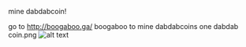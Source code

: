 mine dabdabcoin!

go to <http://boogaboo.ga/> boogaboo to mine dabdabcoins
one dabdab coin.png
![alt text](onedabdabcoin.png)
